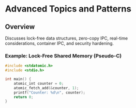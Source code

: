# Advanced Topics and Patterns

## Overview

Discusses lock-free data structures, zero-copy IPC, real-time considerations, container IPC, and security hardening.

### Example: Lock-Free Shared Memory (Pseudo-C)
```c
#include <stdatomic.h>
#include <stdio.h>

int main() {
    atomic_int counter = 0;
    atomic_fetch_add(&counter, 1);
    printf("Counter: %d\n", counter);
    return 0;
}
```
